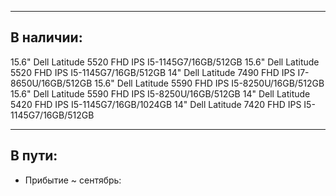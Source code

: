 ----------
В наличии:  
----------

15.6" Dell Latitude 5520 FHD IPS I5-1145G7/16GB/512GB
15.6" Dell Latitude 5520 FHD IPS I5-1145G7/16GB/512GB
14" Dell Latitude 7490 FHD IPS I7-8650U/16GB/512GB
15.6" Dell Latitude 5590 FHD IPS I5-8250U/16GB/512GB
15.6" Dell Latitude 5590 FHD IPS I5-8250U/16GB/512GB
14" Dell Latitude 5420 FHD IPS I5-1145G7/16GB/1024GB
14" Dell Latitude 7420 FHD IPS I5-1145G7/16GB/512GB

-------
В пути:
-------

- Прибытие ~ сентябрь:
  

